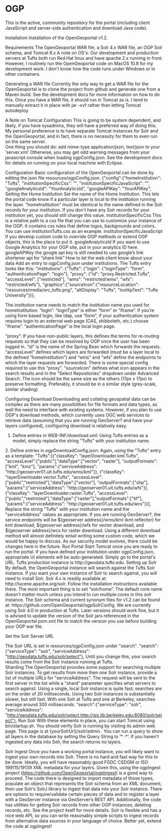 OGP
===

This is the active, community repository for the portal (including client JavaScript and server-side authentication and download Java code).

Installation
Installation of the OpenGeoportal v1.2.  

Requirements
The OpenGeoportal WAR file, a Solr 4.x WAR file, an OGP Solr schema, and Tomcat 6.x
A note on OS's:  Our development and production servers at Tufts both run Red Hat linux and have apache 2.x running in front.  However, I routinely run the OpenGeoportal code on MacOS 10.8 for my development work.  I don't know how the code runs under Windows or in other containers.

Generating a WAR file
Currently the only way to get a WAR file for the OpenGeoportal is to clone the project from github and generate one from a Maven build.  See the development docs for more information on how to do this.  Once you have a WAR file, it should run in Tomcat as is.  I tend to manually extract it in place with jar -xvf rather than letting Tomcat autodeploy.

A Note on Tomcat Configuration
This is going to be system dependent, and likely, if you have sysadmins, they will have a preferred way of doing this.  My personal preference is to have separate Tomcat instances for Solr and the OpenGeoportal, and in fact, there is no necessity for them to even run on the same server.  
One thing you should do: add mime-type application/json, text/json to your ‘server.xml’ Otherwise, you may get odd warning messages from your javascript console when loading ogpConfig.json.
See the development docs for details on running on your local machine with Eclipse.

Configuration
Basic configuration of the OpenGeoportal can be done by editing the json file resources/ogpConfig.json.
{"config":{"homeInstitution": "Tufts", "institutionSpecificCss": "", 
        "institutionSpecificJavaScript": "", 
  "googleAnalyticsId": "YourAnalyticsId", 
	"googleAPIKey": "YourAPIKey",
Setting the Home Institution
Set the name of the Home Institution. This lets the portal code know if a particular layer is local to the institution running the layer. "homeInstitution" must be identical to the name defined in the Solr records for your institution. If you don't have any Solr records for your institution yet, you should still change this value.
institutionSpecificCss
This is a relative path to a css file that you can use to customize your instance of the OGP. It contains css rules that define logos, backgrounds and colors.  You can use institutionTufts.css as an example.
institutionSpecificJavaScript
If you develop custom code to override OGP methods or extend OGP objects, this is the place to put it. 
googleAnalyticsId
If you want to use Google Analytics for your OGP site, put in your analytics ID here. 
googleAPIKey
the google api key is still needed to use google’s link shortener api for “share link”
How to let the web client know about your data
Add an entry to ogpConfig.json under institutions. The Tufts entry looks like this: 
"institutions": {"Tufts": {"login": {"loginType": "form", "authenticationPage": "login"}, "proxy": {"id": "proxy.Restricted.Tufts", "accessLevel": ["restricted"], "wms": "restricted/wms", "wfs": "restricted/wfs"}, "graphics":{"sourceIcon":{"resourceLocation": "resources/media/src_tufts.png", "altDisplay": "Tufts", "tooltipText": "Tufts University"}}}, 

The institution name needs to match the institution name you used for homeInstitution. 
“login”:
“loginType” is either “form” or “iframe”.  If you’re using form based login, like ldap, use “form”, if your authentication system requires login to an external web page (CAS, shibboleth, etc.) choose “iframe”.  “authenticationPage” is the local login page.

“proxy”:
If you have non-public layers, this defines the terms for re-routing requests so that they can be resolved by OGP once the user has been logged in.  “id” is the name of the Spring Bean which forwards the requests.  “accessLevel” defines which layers are forwarded (must be a layer local to the defined “homeInstitution”) and “wms” and “wfs“ define the endpoints to which the layer requests are forwarded.  There is some special config required to use this “proxy”.
"sourceIcon" defines what icon appears in the search results and in the "Select Repositories" dropdown under Advanced Search. The icon should be the same size as the others (17px x 17px) to preserve formatting. Preferably, it should be in a similar style (grey-scale, similar shading) 

Configuring Download
Downloading and collating geospatial data can be complex as there are many possibilities for file formats and data types, as well the need to interface with existing systems. However, if you plan to use OGP's download methods, which currently uses OGC web services to retrieve data (assuming that you are running GeoServer? and have your layers configured), configuring download is relatively easy. 
1. Define entries in WEB-INF/download.xml: Using Tufts entries as a model, simply replace the string "Tufts" with your institution name. 
  <!-- Tufts -->
   <bean id="layerDownloader.vector.Tufts" class="org.OpenGeoPortal.Download.UnpackagedLayerDownloader">
                <property name="downloadMethod" ref="downloadMethod.wfs"/>
  </bean>
 
  <bean id="layerDownloader.kml.Tufts" class="org.OpenGeoPortal.Download.UnpackagedLayerDownloader">
                <property name="downloadMethod" ref="downloadMethod.kml"/>
  </bean>
  
  <bean id="layerDownloader.raster.Tufts" class="org.OpenGeoPortal.Download.UnpackagedLayerDownloader">
                <property name="downloadMethod" ref="downloadMethod.wcs"/>
  </bean>
2. Define entries in ogpDownloadConfig.json: Again, using the "Tufts" entry as a template: 
"Tufts":[{"classKey": "layerDownloader.kml.Tufts", "accessLevel":["public"],"dataType":["vector", "raster"], 
                "outputFormats":["kml", "kmz"], "params":{"serviceAddress": "http://geoserver01.uit.tufts.edu/wms/kml"}},
                {"classKey": "layerDownloader.vector.Tufts", "accessLevel":["public","restricted"],"dataType":["vector"], "outputFormats":["shp"], "params":{"serviceAddress": "http://geoserver01.uit.tufts.edu/wfs"}},
                {"classKey": "layerDownloader.raster.Tufts", "accessLevel":["public","restricted"],"dataType":["raster"],"outputFormats":["tif"], "params":{"serviceAddress": "http://geoserver01.uit.tufts.edu/wcs"}}],
Replace the string "Tufts" with your institution name and the "serviceAddress" values as appropriate. If you are running GeoServer?, the service endpoints will be ${geoserver address}/wms/kml (kml reflector) for kml download, ${geoserver address}/wfs for vector download, and ${geoserver address}/wcs for raster download. Using a different download method will almost definitely entail writing some custom code, which we would be happy to discuss. 
As our security model evolves, there could be changes here in the future. 
Run Portal
Start Tomcat once you are ready to run the portal. If you have defined your institution under ogpConfig.json, appropriate UI elements will be auto-generated. Simply go to the portal's URL.  Tufts production instance is http://geodata.tufts.edu. 
Setting up Solr
By default, the OpenGeoportal instance will search against the Tufts Solr instance.  If you want your own instance of Solr to search against, you will need to install Solr.
Solr 4.x is readily available at: http://lucene.apache.org/solr.  Follow the installation instructions available there.  The most important thing is to set “solr/home”.  The default core name doesn't matter much unless you intend to run multiple cores in this solr instance.
The Solr schema and current synonym files for v1.2 can be found at: https://github.com/OpenGeoportal/ogpSolrConfig.  We are currently using Solr 4.0 in production at Tufts.  Later versions should work fine, but it is advised to update the version of the Solr jars referenced in the OpenGeoportal pom.xml file to match the version you use before building your OGP war file.

Set the Solr Server URL

The Solr URL is set in resources/ogpConfig.json under "search". 
	"search":{"serviceType": "solr", "serviceAddress": "http://geodata.tufts.edu/solr/select"}, 
Until you change this, your search results come from the Solr instance running at Tufts.  
Sharding
The OpenGeoportal provides some support for searching multiple Solr instances. To get results from more then one Solr instance, provide a list of multiple URLs for "serviceAddress". The request will be sent to the first server in the list while a "shard" parameter specifies what servers to search against. Using a single, local Solr instance is quite fast; searches are on the order of 20 milliseconds. Using two Solr instances is substantially slower, but still fast. With one Solr at Tufts and one at Berkeley, searches average around 300 milliseconds. 
“search":{"serviceType": "solr", "serviceAddress": "http://geodata.tufts.edu/solr/select,http://gis.lib.berkeley.edu:8080/solr/select"},
Run Solr
With these elements in place, you can start Tomcat using bin/startup.sh. You should verify Solr is running by visiting its admin web page. This page is at {yourSolrUrl}/solr/admin . You can run a query to show all layers in the database by setting the Query String to ’* :*’. If you haven't ingested any data into Solr, the search returns no layers. 



Solr Ingest
Once you have a working portal instance, you will likely want to ingest your own records into Solr.
There is no hard and fast way for this to be done.  Ideally, you will have reasonably good FGDC CSDGM or ISO 199115/19139 XML metadata for your layers.  Given this, using the ogpIngest project (https://github.com/OpenGeoportal/ogpIngest) is a good way to proceed. 
The code there is designed to import metadata of those types, populate an object that represents the Solr schema from an XML document, then use Solr’s SolrJ library to ingest that data into your Solr instance.  There are options to require/validate certain pieces of data and to register a layer with a GeoServer instance via GeoServer’s REST API.
 Additionally, the code has utilities for getting Solr records from other OGP instances, deleting records, etc.  See the project itself for more details.
Solr is flexible and has a nice web API, so you can write reasonably simple scripts to ingest records from alternative data sources in your language of choice.  Better yet, extend the code at ogpIngest! 

